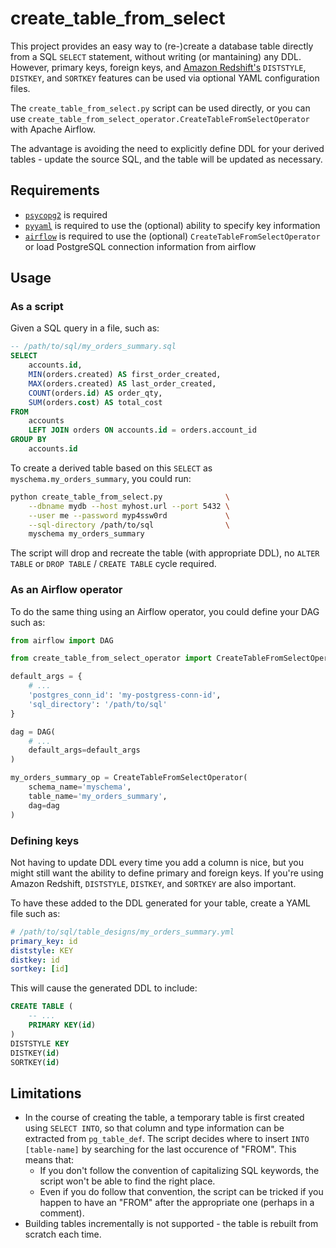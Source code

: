 <!-- -*- mode: gfm -*- -->

# create_table_from_select

This project provides an easy way to (re-)create a database table directly from
a SQL `SELECT` statement, without writing (or mantaining) any DDL. However,
primary keys, foreign keys, and [Amazon Redshift's][redshift] `DISTSTYLE`,
`DISTKEY`, and `SORTKEY` features can be used via optional YAML configuration
files.

[redshift]: https://aws.amazon.com/redshift/

The `create_table_from_select.py` script can be used directly, or you can use
`create_table_from_select_operator.CreateTableFromSelectOperator` with Apache
Airflow.

The advantage is avoiding the need to explicitly define DDL for your derived
tables - update the source SQL, and the table will be updated as necessary.

## Requirements

- [`psycopg2`][psycopg2] is required
- [`pyyaml`][pyyaml] is required to use the (optional) ability to specify key
  information
- [`airflow`][airflow] is required to use the (optional)
  `CreateTableFromSelectOperator` or load PostgreSQL connection information from
  airflow

[psycopg2]: http://initd.org/psycopg/
[pyyaml]: https://pyyaml.org/
[airflow]: https://airflow.apache.org/

## Usage

### As a script

Given a SQL query in a file, such as:

```sql
-- /path/to/sql/my_orders_summary.sql
SELECT
    accounts.id,
    MIN(orders.created) AS first_order_created,
    MAX(orders.created) AS last_order_created,
    COUNT(orders.id) AS order_qty,
    SUM(orders.cost) AS total_cost
FROM
    accounts
    LEFT JOIN orders ON accounts.id = orders.account_id
GROUP BY
    accounts.id
```

To create a derived table based on this `SELECT` as
`myschema.my_orders_summary`, you could run:

```sh
python create_table_from_select.py              \
    --dbname mydb --host myhost.url --port 5432 \
    --user me --password myp4ssw0rd             \
    --sql-directory /path/to/sql                \
    myschema my_orders_summary
```

The script will drop and recreate the table (with appropriate DDL), no `ALTER
TABLE` or `DROP TABLE` / `CREATE TABLE` cycle required.

### As an Airflow operator

To do the same thing using an Airflow operator, you could define your DAG such
as:

```python
from airflow import DAG

from create_table_from_select_operator import CreateTableFromSelectOperator

default_args = {
    # ...
    'postgres_conn_id': 'my-postgress-conn-id',
    'sql_directory': '/path/to/sql'
}

dag = DAG(
    # ...
    default_args=default_args
)

my_orders_summary_op = CreateTableFromSelectOperator(
    schema_name='myschema',
    table_name='my_orders_summary',
    dag=dag
)
```

### Defining keys

Not having to update DDL every time you add a column is nice, but you might
still want the ability to define primary and foreign keys. If you're using
Amazon Redshift, `DISTSTYLE`, `DISTKEY`, and `SORTKEY` are also important.

To have these added to the DDL generated for your table, create a YAML file such
as:

``` yaml
# /path/to/sql/table_designs/my_orders_summary.yml
primary_key: id
diststyle: KEY
distkey: id
sortkey: [id]
```

This will cause the generated DDL to include:

``` sql
CREATE TABLE (
    -- ...
    PRIMARY KEY(id)
)
DISTSTYLE KEY
DISTKEY(id)
SORTKEY(id)
```

## Limitations

- In the course of creating the table, a temporary table is first created using
  `SELECT INTO`, so that column and type information can be extracted from
  `pg_table_def`. The script decides where to insert `INTO [table-name]` by
  searching for the last occurence of "FROM". This means that:
  - If you don't follow the convention of capitalizing SQL keywords, the script
    won't be able to find the right place.
  - Even if you do follow that convention, the script can be tricked if you
    happen to have an "FROM" after the appropriate one (perhaps in a comment).
- Building tables incrementally is not supported - the table is rebuilt from
  scratch each time.
